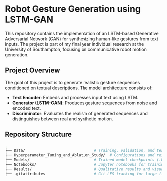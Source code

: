 # Robot Gesture Generation using LSTM-GAN

This repository contains the implementation of an LSTM-based Generative Adversarial Network (GAN) for synthesizing human-like gestures from text inputs. The project is part of my final year individual research at the University of Southampton, focusing on communicative robot motion generation.

## Project Overview

The goal of this project is to generate realistic gesture sequences conditioned on textual descriptions. The model architecture consists of:
- **Text Encoder**: Embeds and processes input text using LSTM.
- **Generator (LSTM-GAN)**: Produces gesture sequences from noise and encoded text.
- **Discriminator**: Evaluates the realism of generated sequences and distinguishes between real and synthetic motion.

## Repository Structure

```bash
.
├── Data/                               # Training, validation, and test datasets (.npy, .mat, .npz)
├── Hyperparameter_Tuning_and_Ablation_Study/  # Configurations and results for ablation and tuning experiments
├── Models/                             # Trained model checkpoints (.keras)
├── Notebooks/                          # Jupyter notebooks for training, evaluation, and visualization
├── Results/                            # Qualitative results and visual outputs
├── .gitattributes                      # Git LFS tracking for large files
